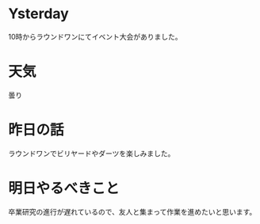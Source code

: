 # Ysterday
10時からラウンドワンにてイベント大会がありました。
# 天気
曇り
# 昨日の話
ラウンドワンでビリヤードやダーツを楽しみました。
# 明日やるべきこと
卒業研究の進行が遅れているので、友人と集まって作業を進めたいと思います。